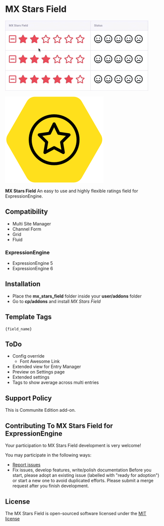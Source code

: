 # MX Stars Field
![MX Stars Demo](resources/img/mx-rate-demo.gif)

![MX Stars Field](resources/img/mx-rate.png)

**MX Stars Field** An easy to use and highly flexible ratings field for ExpressionEngine.


## Compatibility
* Multi Site Manager
* Channel Form
* Grid
* Fluid

### ExpressionEngine
* ExpressionEngine 5
* ExpressionEngine 6

## Installation
* Place the **mx_stars_field** folder inside your **user/addons** folder
* Go to **cp/addons** and install *MX Stars Field*

## Template Tags

	{field_name}

## ToDo
* Config override
	* Font Awesome Link
* Extended view for Entry Manager
* Preview on Settings page
* Extended settings
* Tags to show average across multi entries

## Support Policy
This is Communite Edition  add-on.

## Contributing To MX Stars Field for ExpressionEngine

Your participation to MX Stars Field development is very welcome!

You may participate in the following ways:

* [Report issues](https://github.com/MaxLazar/mx-stars-field/issues)
* Fix issues, develop features, write/polish documentation
Before you start, please adopt an existing issue (labelled with "ready for adoption") or start a new one to avoid duplicated efforts.
Please submit a merge request after you finish development.


## License

The MX Stars Field is open-sourced software licensed under the [MIT license](http://opensource.org/licenses/MIT)
